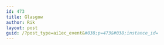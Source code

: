 ```yaml
---
id: 473
title: Glasgow
author: Rik
layout: post
guid: /?post_type=ai1ec_event&#038;p=473&#038;instance_id=
---
```

